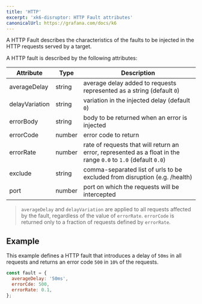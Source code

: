 ```yaml
---
title: 'HTTP'
excerpt: 'xk6-disruptor: HTTP Fault attributes'
canonicalUrl: https://grafana.com/docs/k6
---
```


A HTTP Fault describes the characteristics of the faults to be injected in the HTTP requests served by a target.

A HTTP fault is described by the following attributes:

| Attribute     | Type   | Description |
| ------------- | ------ | --------|
| averageDelay  | string | average delay added to requests represented as a string (default `0`) |
| delayVariation| string | variation in the injected delay (default `0`) |
| errorBody     | string | body to be returned when an error is injected |
| errorCode     | number | error code to return |
| errorRate     | number | rate of requests that will return an error, represented as a float in the range `0.0` to `1.0` (default `0.0`) |
| exclude       | string | comma-separated list of urls to be excluded from disruption (e.g. /health) |
| port          | number | port on which the requests will be intercepted |

<Blockquote mod="note">

`averageDelay` and `delayVariation` are applied to all requests affected by the fault, regardless of the value of `errorRate`. `errorCode` is returned only to a fraction of requests defined by `errorRate`.

</Blockquote>

## Example

This example defines a HTTP fault that introduces a delay of `50ms` in all requests and returns an error code `500` in `10%` of the requests.

```javascript
const fault = {
  averageDelay: '50ms',
  errorCde: 500,
  errorRate: 0.1,
};
```